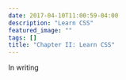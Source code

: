 ```yaml
---
date: 2017-04-10T11:00:59-04:00
description: "Learn CSS"
featured_image: ""
tags: []
title: "Chapter II: Learn CSS"
---
```

In writing